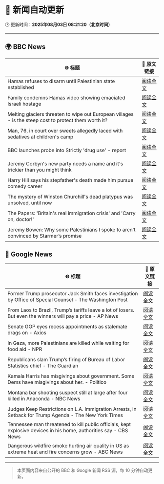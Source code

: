 # 🧠 新闻自动更新

🕒 更新时间：**2025年08月03日 08:21:20（北京时间）**

---

## 🌍 BBC News

| 🌐 标题 | 🔗 原文链接 |
|--------|-------------|
| Hamas refuses to disarm until Palestinian state established | [阅读全文](https://www.bbc.com/news/articles/ce35nx49reko?at_medium=RSS&at_campaign=rss) |
| Family condemns Hamas video showing emaciated Israeli hostage | [阅读全文](https://www.bbc.com/news/articles/cpwyxv9nv2vo?at_medium=RSS&at_campaign=rss) |
| Melting glaciers threaten to wipe out European villages - is the steep cost to protect them worth it? | [阅读全文](https://www.bbc.com/news/articles/cj4w9ggzxv4o?at_medium=RSS&at_campaign=rss) |
| Man, 76, in court over sweets allegedly laced with sedatives at children's camp | [阅读全文](https://www.bbc.com/news/articles/cwyep6j7z0zo?at_medium=RSS&at_campaign=rss) |
| BBC launches probe into Strictly 'drug use' - report | [阅读全文](https://www.bbc.com/news/articles/c4ge98v7j80o?at_medium=RSS&at_campaign=rss) |
| Jeremy Corbyn's new party needs a name and it's trickier than you might think | [阅读全文](https://www.bbc.com/news/articles/c3wnqj2pwvdo?at_medium=RSS&at_campaign=rss) |
| Harry Hill says his stepfather's death made him pursue comedy career | [阅读全文](https://www.bbc.com/news/articles/c70x8gx5n9wo?at_medium=RSS&at_campaign=rss) |
| The mystery of Winston Churchill's dead platypus was unsolved, until now | [阅读全文](https://www.bbc.com/news/articles/cglzl1ez283o?at_medium=RSS&at_campaign=rss) |
| The Papers: 'Britain's real immigration crisis' and 'Carry on, doctor!' | [阅读全文](https://www.bbc.com/news/articles/cvg3l5wpj7po?at_medium=RSS&at_campaign=rss) |
| Jeremy Bowen: Why some Palestinians I spoke to aren’t convinced by Starmer’s promise | [阅读全文](https://www.bbc.com/news/articles/cd6n0eeqp54o?at_medium=RSS&at_campaign=rss) |

## 📰 Google News

| 🌐 标题 | 🔗 原文链接 |
|--------|-------------|
| Former Trump prosecutor Jack Smith faces investigation by Office of Special Counsel - The Washington Post | [阅读全文](https://news.google.com/rss/articles/CBMirgFBVV95cUxQSnZxcmExM1NzT2s5akEwZHhzMFlnTkIyajB0UXdNVEpqT0k3Y3RtbERuRzI1VmdjRjhhdFN6aG9nYlVFcmZpcUtkYUpza2hjMkNRZUtKbnBXbjJRRTNqb0twMGszcFVieFRUNldWSTJuMS16LXp0VW4tQWlUc1dBOTVBanRmUG9IOHJMWURqZW9wSXZab0dmTWVPbldZemYxZHhvMVBPQWlUNWZFQWc?oc=5) |
| From Laos to Brazil, Trump’s tariffs leave a lot of losers. But even the winners will pay a price - AP News | [阅读全文](https://news.google.com/rss/articles/CBMiogFBVV95cUxPV19VZmxZYnV5RnBFWUVWdEt3QUd0U0tSNUlaeGZDakNTN2JGbnFIWTdwUnF0bk1JUHBCb1BITjNSY2cwSU9OLXdvN1BiN1VWQXBrNE5VTmlINE5vNU8wWTlfbFB5anltTldDLUhfMDBsLW90T1ZlaXZkNUk3OThYVDRVVEZkb1QxdDN0SnRVQy1nTzlsYmtnT05jVFZZTWlUM2c?oc=5) |
| Senate GOP eyes recess appointments as stalemate drags on - Axios | [阅读全文](https://news.google.com/rss/articles/CBMigwFBVV95cUxQQnJKTW1CbzBQakJtRTZyOU9sdE5BRlhfNEFJemRoQ2Zib09jcXo2MHJDYmZLbE9Ra3dVYkhETk9iTDBWSkRORnFIOF9DazlOOVJ6NG4wMDEtY3Bya0xBNkU2blpzWHNRYWtvdXVVWEEzZ1lmSWhwOXprZHQ2V0ZUN0dJWQ?oc=5) |
| In Gaza, more Palestinians are killed while waiting for food aid - NPR | [阅读全文](https://news.google.com/rss/articles/CBMihAFBVV95cUxQUktWQ0V5cDRySHM1dGJWTUdrYjhub216WGV2SGJyZEg1WjQtZTJ4OF9VZEpKTW1ycnRrQkxHZ291SGdBMGp1ZVFXVVJKcWNfZUc2U2pqLV9QcGFuNDZjT1lBeWxfVFZkUVBtOTNQOTIycW84TEtsOWtZQm9tM05jTkozaTM?oc=5) |
| Republicans slam Trump’s firing of Bureau of Labor Statistics chief - The Guardian | [阅读全文](https://news.google.com/rss/articles/CBMiqAFBVV95cUxPYlkzWG1PQXpDOG5MSThNelNGNUROU295S1NkcjhaNkVJZVdoUUxXQ280NzNsazh3OW9KX3gwd2tSaW5oX1dKWHlBaVFIcWU5R1ZMakNjWjFPdWp0QVA1VC1jaDNBcHVYeFhpbUxjN1U0dFA1WE5qd0p5OWVRN3d5MUZ1X2t0T1ZZLTB1ZFdOTUVLMnpwLUxYMHVJWlZMbVdEdHdsM3R4Vno?oc=5) |
| Kamala Harris has misgivings about government. Some Dems have misgivings about her. - Politico | [阅读全文](https://news.google.com/rss/articles/CBMinwFBVV95cUxNQ0hzRFJEWnk1STFadDlLNnBBQjN5ZkdaMnpUelFvZVJtX21BNHRnaGJqcU5oZXBtVHlJakVDbklZUzh0RE9yY25jdnhla1I1N2lhejhidGRjcFh0TjB0YUJmS3Vvd3FHNnk5czE4Mklwd0ZGWHNCMm5uMDB0QXpQUk1JWnpBUzNNVWVyVG15UFlKSW1QTUtUcEIzRi1zU2s?oc=5) |
| Montana bar shooting suspect still at large after four killed in Anaconda - NBC News | [阅读全文](https://news.google.com/rss/articles/CBMiggFBVV95cUxOZzI3cHN1LU5aM2pGMDgxSTFXZUdlU1hTc0NHcE5Nc2k1UUVGWGd3Z19xdG1LRXRmY01DNkcwV0RGcDBzamNMbmswMkM3VU5obndXSGVzb3NGNkNGZ1dpSUp1SFBSbFF1TF9PNUFsUDRCTlI4elFhSVBVclFKLWxzX3Rn0gFWQVVfeXFMT1Q5UW1OaHZ0UGR0VnA1cWk2Wk84dTg3T1RMUHdIM05PN1BEZ19rZl9ueU45aG1VNkl4OF9lc0lNdktOYVNOU1U2c0dIWTg5YWdHeEROcnc?oc=5) |
| Judges Keep Restrictions on L.A. Immigration Arrests, in Setback for Trump Agenda - The New York Times | [阅读全文](https://news.google.com/rss/articles/CBMihgFBVV95cUxOUVRFQnhFV3NqVnJqTGtpcE9LMlNNcFNYT0FGWldIYXVseVk1djMyM3Jlc1lpNXpTdzNJRi1DamgzeXZMRnBiMHdMQm9UZ1ctaTI2WUY2UXNPTUZRNUd5ZjZnN21Mcmh1ZWpvUDB5VUJ3NEI0d3VHeTItLVVVVEhkeVIwOXMwUQ?oc=5) |
| Tennessee man threatened to kill public officials, kept explosive devices in his home, authorities say - CBS News | [阅读全文](https://news.google.com/rss/articles/CBMihwFBVV95cUxONjV0VFY4YUx0RE83VXUzNjBYXzBYTDBqZ0pmVEJMOGdJX051UzNTcEFkZkZ1MDBXZDh4a2Y4YWYxaDBHNzBwQms3aUVLLXo4VlNhMlQwSkFUQnFpMk1CMWs4TFFBZGpRQTNuX3VCamp3RjVxTGh1alBWOFR6U1pPNUltQ2pFLU3SAYwBQVVfeXFMUDdRd1F6WXBSWFFHOTJjdng4OVJhUG51Wk5DRUNjSG8wdWE3NTJUWkRGRndoZVg0NEFvQjMyUldCWmJER2xRYVQ1OG10dG11TElZVldJUmhEUWQwek9FYWtXU3RYdkVzbTUtVGlJdDdSellKUmZIOS00dlZSMHRBeUEtdkJMR3hrNXhqajU?oc=5) |
| Dangerous wildfire smoke hurting air quality in US as extreme heat and fire concerns grow - ABC News | [阅读全文](https://news.google.com/rss/articles/CBMiogFBVV95cUxNa1JxZEZaS21ZWUZiVzItTXBkT1BRVDNWMmxhemlfYTlZUXhEOWpmQVRxQi1OTkVmblczcHA4U0RtblhzM3JFQWlYYkhIQThsZUhrdEprYVlXYVp0Y216MjM4RFFVSXZpZ1MwTDR0LVRjWU80NWxOSm1QaC0tcF82ZUlYOUV2akJEVGs2dVRfVDM0aHRQNV9vaU1VTXhFbTVWSGfSAacBQVVfeXFMTlJwYS02NllqLWthcGl1RzQtdkdTaTBvNFpGVzBQekZnZFZMZG5fRjgybFU5dHpfTXlFZm9sM2d3MzBES1pRdnh2ME95dnVBcnBHeHR4WDNwWGdveDB1dDJvbkJXWUVJVkdlYlhqRHBjU3lyNWU0cGsxbm0xZ2lUbUlYUncybHRWV09vN2tiV2FDVXdhcVZFRzdJaE12aXlrLXpoWHQwSHM?oc=5) |

---
> 本页面内容来自公开的 BBC 和 Google 新闻 RSS 源，每 10 分钟自动更新。